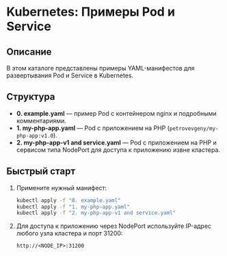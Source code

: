 # Kubernetes: Примеры Pod и Service

## Описание

В этом каталоге представлены примеры YAML-манифестов для развертывания Pod и Service в Kubernetes.

## Структура

- **0. example.yaml**  — пример Pod с контейнером nginx и подробными комментариями.
- **1. my-php-app.yaml**  — Pod с приложением на PHP (`petrovevgeny/my-php-app:v1.0`).
- **2. my-php-app-v1 and service.yaml**  — Pod с приложением на PHP и сервисом типа NodePort для доступа к приложению извне кластера.

## Быстрый старт

1. Примените нужный манифест:

   ```sh
   kubectl apply -f "0. example.yaml"
   kubectl apply -f "1. my-php-app.yaml"
   kubectl apply -f "2. my-php-app-v1 and service.yaml"
   ```

2. Для доступа к приложению через NodePort используйте IP-адрес любого узла кластера и порт 31200:

   ```
   http://<NODE_IP>:31200
   ```

